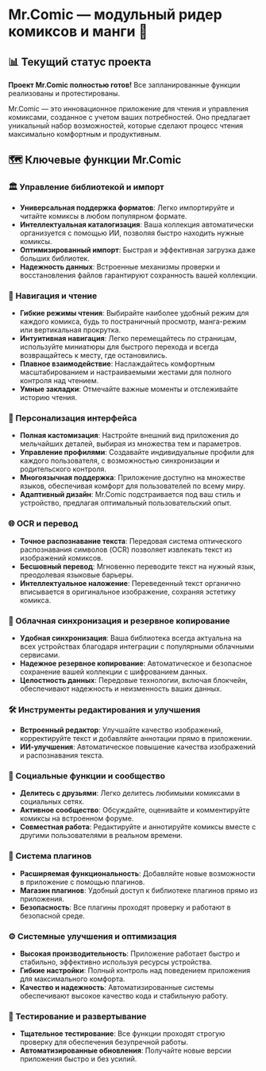 # Mr.Comic — модульный ридер комиксов и манги 🚀

## 📊 Текущий статус проекта

**Проект Mr.Comic полностью готов!** Все запланированные функции реализованы и протестированы.

Mr.Comic — это инновационное приложение для чтения и управления комиксами, созданное с учетом ваших потребностей. Оно предлагает уникальный набор возможностей, которые сделают процесс чтения максимально комфортным и продуктивным.

## 🗺️ Ключевые функции Mr.Comic

### 🏛️ Управление библиотекой и импорт

- **Универсальная поддержка форматов**: Легко импортируйте и читайте комиксы в любом популярном формате.
- **Интеллектуальная каталогизация**: Ваша коллекция автоматически организуется с помощью ИИ, позволяя быстро находить нужные комиксы.
- **Оптимизированный импорт**: Быстрая и эффективная загрузка даже больших библиотек.
- **Надежность данных**: Встроенные механизмы проверки и восстановления файлов гарантируют сохранность вашей коллекции.

### 📖 Навигация и чтение

- **Гибкие режимы чтения**: Выбирайте наиболее удобный режим для каждого комикса, будь то постраничный просмотр, манга-режим или вертикальная прокрутка.
- **Интуитивная навигация**: Легко перемещайтесь по страницам, используйте миниатюры для быстрого перехода и всегда возвращайтесь к месту, где остановились.
- **Плавное взаимодействие**: Наслаждайтесь комфортным масштабированием и настраиваемыми жестами для полного контроля над чтением.
- **Умные закладки**: Отмечайте важные моменты и отслеживайте историю чтения.

### 🎨 Персонализация интерфейса

- **Полная кастомизация**: Настройте внешний вид приложения до мельчайших деталей, выбирая из множества тем и параметров.
- **Управление профилями**: Создавайте индивидуальные профили для каждого пользователя, с возможностью синхронизации и родительского контроля.
- **Многоязычная поддержка**: Приложение доступно на множестве языков, обеспечивая комфорт для пользователей по всему миру.
- **Адаптивный дизайн**: Mr.Comic подстраивается под ваш стиль и устройство, предлагая оптимальный пользовательский опыт.

### 🌐 OCR и перевод

- **Точное распознавание текста**: Передовая система оптического распознавания символов (OCR) позволяет извлекать текст из изображений комиксов.
- **Бесшовный перевод**: Мгновенно переводите текст на нужный язык, преодолевая языковые барьеры.
- **Интеллектуальное наложение**: Переведенный текст органично вписывается в оригинальное изображение, сохраняя эстетику комикса.

### 🔗 Облачная синхронизация и резервное копирование

- **Удобная синхронизация**: Ваша библиотека всегда актуальна на всех устройствах благодаря интеграции с популярными облачными сервисами.
- **Надежное резервное копирование**: Автоматическое и безопасное сохранение вашей коллекции с шифрованием данных.
- **Целостность данных**: Передовые технологии, включая блокчейн, обеспечивают надежность и неизменность ваших данных.

### 🛠️ Инструменты редактирования и улучшения

- **Встроенный редактор**: Улучшайте качество изображений, корректируйте текст и добавляйте аннотации прямо в приложении.
- **ИИ-улучшения**: Автоматическое повышение качества изображений и распознавания текста.

### 🤝 Социальные функции и сообщество

- **Делитесь с друзьями**: Легко делитесь любимыми комиксами в социальных сетях.
- **Активное сообщество**: Обсуждайте, оценивайте и комментируйте комиксы на встроенном форуме.
- **Совместная работа**: Редактируйте и аннотируйте комиксы вместе с другими пользователями в реальном времени.

### 🔌 Система плагинов

- **Расширяемая функциональность**: Добавляйте новые возможности в приложение с помощью плагинов.
- **Магазин плагинов**: Удобный доступ к библиотеке плагинов прямо из приложения.
- **Безопасность**: Все плагины проходят проверку и работают в безопасной среде.

### ⚙️ Системные улучшения и оптимизация

- **Высокая производительность**: Приложение работает быстро и стабильно, эффективно используя ресурсы устройства.
- **Гибкие настройки**: Полный контроль над поведением приложения для максимального комфорта.
- **Качество и надежность**: Автоматизированные системы обеспечивают высокое качество кода и стабильную работу.

### 🧪 Тестирование и развертывание

- **Тщательное тестирование**: Все функции проходят строгую проверку для обеспечения безупречной работы.
- **Автоматизированные обновления**: Получайте новые версии приложения быстро и без усилий.


